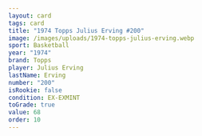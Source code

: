 ```yaml
---
layout: card
tags: card
title: "1974 Topps Julius Erving #200"
image: /images/uploads/1974-topps-julius-erving.webp
sport: Basketball
year: "1974"
brand: Topps
player: Julius Erving
lastName: Erving
number: "200"
isRookie: false
condition: EX-EXMINT
toGrade: true
value: 68
order: 10
---
```

